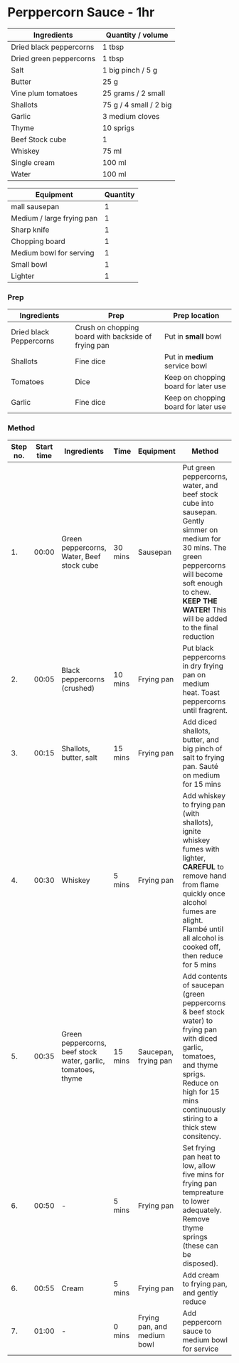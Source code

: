 # Perppercorn Sauce - 1hr

| Ingredients | Quantity / volume |
| --- | --- |
| Dried black peppercorns | 1 tbsp |
| Dried green peppercorns | 1 tbsp |
| Salt | 1 big pinch / 5 g |
| Butter | 25 g |
| Vine plum tomatoes | 25 grams / 2 small |
| Shallots | 75 g / 4 small / 2 big |
| Garlic | 3 medium cloves |
| Thyme | 10 sprigs |
| Beef Stock cube | 1 |
| Whiskey | 75 ml |
| Single cream | 100 ml |
| Water | 100 ml |

| Equipment | Quantity | 
| --- | --- |
| mall sausepan | 1 |
| Medium / large frying pan | 1 |
| Sharp knife | 1 |
| Chopping board | 1 |
| Medium bowl for serving | 1 |
| Small bowl | 1 |
| Lighter | 1 |

### Prep
| Ingredients | Prep | Prep location |
| --- | --- | --- |
| Dried black Peppercorns | Crush on chopping board with backside of frying pan | Put in **small** bowl |
| Shallots | Fine dice | Put in **medium** service bowl |
| Tomatoes | Dice | Keep on chopping board for later use |
| Garlic | Fine dice | Keep on chopping board for later use |



### Method

| Step no. | Start time | Ingredients | Time | Equipment | Method | Addititional notes |
| --- | --- | --- | --- | --- | --- | --- |
| 1. | 00:00 | Green peppercorns, Water, Beef stock cube | 30 mins | Sausepan | Put green peppercorns, water, and beef stock cube into sausepan.  Gently simmer on medium for 30 mins.  The green peppercorns will become soft enough to chew.  **KEEP THE WATER!**  This will be added to the final reduction | **Keep the water / do not drain the green peppercorns** |
| 2. | 00:05 | Black peppercorns (crushed) | 10 mins | Frying pan | Put black peppercorns in dry frying pan on medium heat.  Toast peppercorns until fragrent. | Clean first bowl - this is no longer needed |
| 3. | 00:15 | Shallots, butter, salt | 15 mins | Frying pan | Add diced shallots, butter, and big pinch of salt to frying pan.  Sauté on medium for 15 mins | Keep second bowl, this can be used for serving peppercorn sauce |
| 4. | 00:30 | Whiskey | 5 mins | Frying pan |  Add whiskey to frying pan (with shallots), ignite whiskey fumes with lighter, **CAREFUL** to remove hand from flame quickly once alcohol fumes are alight.  Flambé until all alcohol is cooked off, then reduce for 5 mins | Remove hand quickly from whiskey flames, unless you want chared hand / arm hairs |
| 5. | 00:35 | Green peppercorns, beef stock water, garlic, tomatoes, thyme | 15 mins | Saucepan, frying pan | Add contents of saucepan (green peppercorns & beef stock water) to frying pan with diced garlic, tomatoes, and thyme sprigs.  Reduce on high for 15 mins continuously stiring to a thick stew consitency. | Clean sausepan, this is no longer needed |
| 6. | 00:50 | - | 5 mins | Frying pan | Set frying pan heat to low, allow five mins for frying pan tempreature to lower adequately.  Remove thyme springs (these can be disposed). | This is to prevent the cream going into a hot pan and curdling |
| 6. | 00:55 | Cream | 5 mins | Frying pan | Add cream to frying pan, and gently reduce | - |
| 7. | 01:00 | - | 0 mins | Frying pan, and medium bowl | Add peppercorn sauce to medium bowl for service | - |

